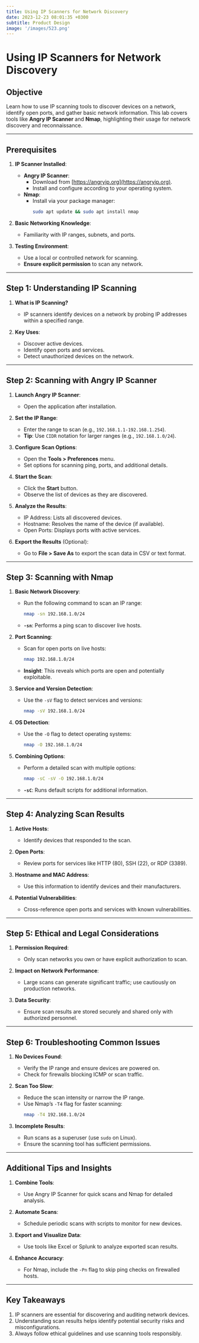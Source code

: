 ```yaml
---
title: Using IP Scanners for Network Discovery
date: 2023-12-23 08:01:35 +0300
subtitle: Product Design
image: '/images/523.png'
---
```

# Using IP Scanners for Network Discovery

## **Objective**
Learn how to use IP scanning tools to discover devices on a network, identify open ports, and gather basic network information. This lab covers tools like **Angry IP Scanner** and **Nmap**, highlighting their usage for network discovery and reconnaissance.

---

## **Prerequisites**
1. **IP Scanner Installed**:
   - **Angry IP Scanner**:
     - Download from [https://angryip.org](https://angryip.org).
     - Install and configure according to your operating system.
   - **Nmap**:
     - Install via your package manager:
       ```bash
       sudo apt update && sudo apt install nmap
       ```

2. **Basic Networking Knowledge**:
   - Familiarity with IP ranges, subnets, and ports.

3. **Testing Environment**:
   - Use a local or controlled network for scanning.
   - **Ensure explicit permission** to scan any network.

---

## **Step 1: Understanding IP Scanning**
1. **What is IP Scanning?**
   - IP scanners identify devices on a network by probing IP addresses within a specified range.

2. **Key Uses**:
   - Discover active devices.
   - Identify open ports and services.
   - Detect unauthorized devices on the network.

---

## **Step 2: Scanning with Angry IP Scanner**
1. **Launch Angry IP Scanner**:
   - Open the application after installation.

2. **Set the IP Range**:
   - Enter the range to scan (e.g., `192.168.1.1-192.168.1.254`).
   - **Tip**: Use `CIDR` notation for larger ranges (e.g., `192.168.1.0/24`).

3. **Configure Scan Options**:
   - Open the **Tools > Preferences** menu.
   - Set options for scanning ping, ports, and additional details.

4. **Start the Scan**:
   - Click the **Start** button.
   - Observe the list of devices as they are discovered.

5. **Analyze the Results**:
   - IP Address: Lists all discovered devices.
   - Hostname: Resolves the name of the device (if available).
   - Open Ports: Displays ports with active services.

6. **Export the Results** (Optional):
   - Go to **File > Save As** to export the scan data in CSV or text format.

---

## **Step 3: Scanning with Nmap**
1. **Basic Network Discovery**:
   - Run the following command to scan an IP range:
     ```bash
     nmap -sn 192.168.1.0/24
     ```
   - **`-sn`**: Performs a ping scan to discover live hosts.

2. **Port Scanning**:
   - Scan for open ports on live hosts:
     ```bash
     nmap 192.168.1.0/24
     ```
   - **Insight**: This reveals which ports are open and potentially exploitable.

3. **Service and Version Detection**:
   - Use the `-sV` flag to detect services and versions:
     ```bash
     nmap -sV 192.168.1.0/24
     ```

4. **OS Detection**:
   - Use the `-O` flag to detect operating systems:
     ```bash
     nmap -O 192.168.1.0/24
     ```

5. **Combining Options**:
   - Perform a detailed scan with multiple options:
     ```bash
     nmap -sC -sV -O 192.168.1.0/24
     ```
   - **`-sC`**: Runs default scripts for additional information.

---

## **Step 4: Analyzing Scan Results**
1. **Active Hosts**:
   - Identify devices that responded to the scan.

2. **Open Ports**:
   - Review ports for services like HTTP (80), SSH (22), or RDP (3389).

3. **Hostname and MAC Address**:
   - Use this information to identify devices and their manufacturers.

4. **Potential Vulnerabilities**:
   - Cross-reference open ports and services with known vulnerabilities.

---

## **Step 5: Ethical and Legal Considerations**
1. **Permission Required**:
   - Only scan networks you own or have explicit authorization to scan.

2. **Impact on Network Performance**:
   - Large scans can generate significant traffic; use cautiously on production networks.

3. **Data Security**:
   - Ensure scan results are stored securely and shared only with authorized personnel.

---

## **Step 6: Troubleshooting Common Issues**
1. **No Devices Found**:
   - Verify the IP range and ensure devices are powered on.
   - Check for firewalls blocking ICMP or scan traffic.

2. **Scan Too Slow**:
   - Reduce the scan intensity or narrow the IP range.
   - Use Nmap’s `-T4` flag for faster scanning:
     ```bash
     nmap -T4 192.168.1.0/24
     ```

3. **Incomplete Results**:
   - Run scans as a superuser (use `sudo` on Linux).
   - Ensure the scanning tool has sufficient permissions.

---

## **Additional Tips and Insights**
1. **Combine Tools**:
   - Use Angry IP Scanner for quick scans and Nmap for detailed analysis.

2. **Automate Scans**:
   - Schedule periodic scans with scripts to monitor for new devices.

3. **Export and Visualize Data**:
   - Use tools like Excel or Splunk to analyze exported scan results.

4. **Enhance Accuracy**:
   - For Nmap, include the `-Pn` flag to skip ping checks on firewalled hosts.

---

## **Key Takeaways**
1. IP scanners are essential for discovering and auditing network devices.
2. Understanding scan results helps identify potential security risks and misconfigurations.
3. Always follow ethical guidelines and use scanning tools responsibly.
